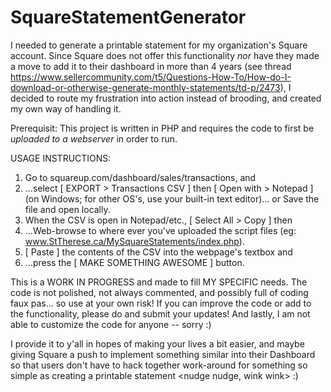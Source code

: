 # SquareStatementGenerator
I needed to generate a printable statement for my organization's Square account. Since Square does not offer this functionality *nor* have they made a move to add it to their dashboard in more than 4 years (see thread https://www.sellercommunity.com/t5/Questions-How-To/How-do-I-download-or-otherwise-generate-monthly-statements/td-p/2473), I decided to route my frustration into action instead of brooding, and created my own way of handling it.

Prerequisit: This project is written in PHP and requires the code to first be *uploaded to a webserver* in order to run.

USAGE INSTRUCTIONS: 
1) Go to squareup.com/dashboard/sales/transactions, and 
2) ...select [ EXPORT > Transactions CSV ] then [ Open with > Notepad ] (on Windows; for other OS's, use your built-in text editor)... or Save the file and open locally. 
3) When the CSV is open in Notepad/etc., [ Select All > Copy ] then
4) ...Web-browse to where ever you've uploaded the script files (eg: www.StTherese.ca/MySquareStatements/index.php).
5) [ Paste ] the contents of the CSV into the webpage's textbox and
6) ...press the [ MAKE SOMETHING AWESOME ] button.

This is a WORK IN PROGRESS and made to fill MY SPECIFIC needs. The code is not polished, not always commented, and possibly full of coding faux pas... so use at your own risk! If you can improve the code or add to the functionality, please do and submit your updates! And lastly, I am not able to customize the code for anyone -- sorry :) 

I provide it to y'all in hopes of making your lives a bit easier, and maybe giving Square a push to implement something similar into their Dashboard so that users don't have to hack together work-around for something so simple as creating a printable statement <nudge nudge, wink wink> :)
